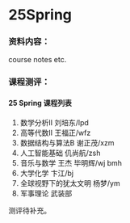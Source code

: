 # 25Spring
### 资料内容：

course notes etc. 

### 课程测评：

#### 25 Spring 课程列表

1. 数学分析II 刘培东/lpd
2. 高等代数II 王福正/wfz
3. 数据结构与算法B 谢正茂/xzm
4. 人工智能基础 仉尚航/zsh
5. 音乐与数学 王杰 毕明辉/wj bmh
6. 大学化学 卞江/bj
7. 全球视野下的犹太文明 杨梦/ym
8. 军事理论 武装部



测评待补充。
